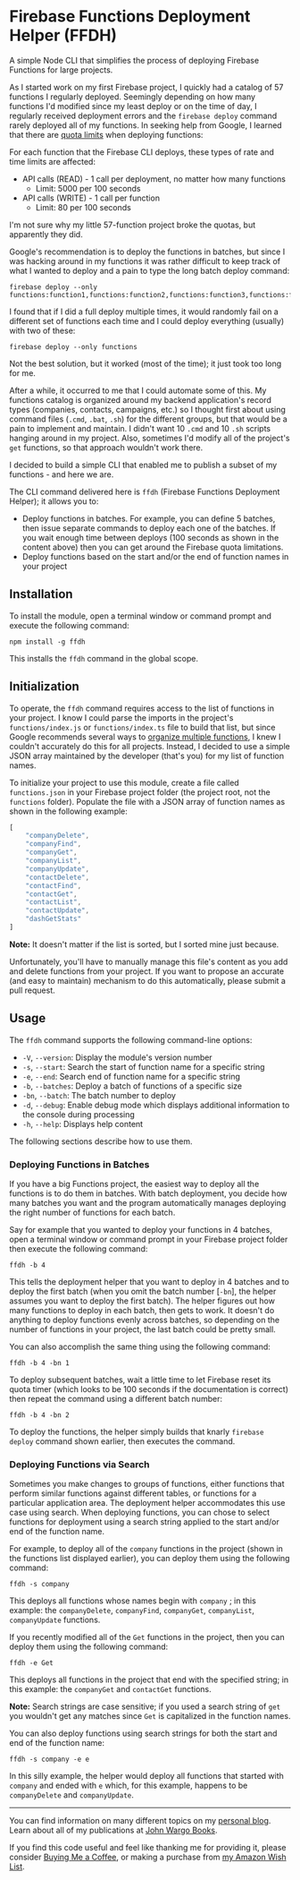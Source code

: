 # Firebase Functions Deployment Helper (FFDH)

A simple Node CLI that simplifies the process of deploying Firebase Functions for large projects.

As I started work on my first Firebase project, I quickly had a catalog of 57 functions I regularly deployed. Seemingly depending on how many functions I'd modified since my least deploy or on the time of day, I regularly received deployment errors and the `firebase deploy` command rarely deployed all of my functions. In seeking help from Google, I learned that there are [quota limits](https://firebase.google.com/docs/functions/quotas#quota_limits_for_firebase_cli_deployment) when deploying functions:

For each function that the Firebase CLI deploys, these types of rate and time limits are affected:

- API calls (READ) - 1 call per deployment, no matter how many functions
  - Limit: 5000 per 100 seconds
- API calls (WRITE) - 1 call per function
  - Limit: 80 per 100 seconds

I'm not sure why my little 57-function project broke the quotas, but apparently they did.

Google's recommendation is to deploy the functions in batches, but since I was hacking around in my functions it was rather difficult to keep track of what I wanted to deploy and a pain to type the long batch deploy command:

```shell
firebase deploy --only functions:function1,functions:function2,functions:function3,functions:functionX
```

I found that if I did a full deploy multiple times, it would randomly fail on a different set of functions each time and I could deploy everything (usually) with two of these:

```shell
firebase deploy --only functions
```

Not the best solution, but it worked (most of the time); it just took too long for me.

After a while, it occurred to me that I could automate some of this. My functions catalog is organized around my backend application's record types (companies, contacts, campaigns, etc.) so I thought first about using command files (`.cmd`, `.bat`, `.sh`) for the different groups, but that would be a pain to implement and maintain. I didn't want 10 `.cmd` and 10 `.sh` scripts hanging around in my project. Also, sometimes I'd modify all of the project's `get` functions, so that approach wouldn't work there.

I decided to build a simple CLI that enabled me to publish a subset of my functions - and here we are.

The CLI command delivered here is `ffdh` (Firebase Functions Deployment Helper); it allows you to:

* Deploy functions in batches. For example, you can define 5 batches, then issue separate commands to deploy each one of the batches. If you wait enough time between deploys (100 seconds as shown in the content above) then you can get around the Firebase quota limitations.
* Deploy functions based on the start and/or the end of function names in your project

## Installation

To install the module, open a terminal window or command prompt and execute the following command:

```shell
npm install -g ffdh
```

This installs the `ffdh` command in the global scope.

## Initialization

To operate, the `ffdh` command requires access to the list of functions in your project. I know I could parse the imports in the project's `functions/index.js` or `functions/index.ts` file to build that list, but since Google recommends several ways to [organize multiple functions](https://firebase.google.com/docs/functions/organize-functions), I knew I couldn't accurately do this for all projects. Instead, I decided to use a simple JSON array maintained by the developer (that's you) for my list of function names.

To initialize your project to use this module, create a file called `functions.json` in your Firebase project folder (the project root, not the `functions` folder). Populate the file with a JSON array of function names as shown in the following example:

```typescript
[
    "companyDelete",
    "companyFind",
    "companyGet",
    "companyList",
    "companyUpdate",
    "contactDelete",
    "contactFind",
    "contactGet",
    "contactList",
    "contactUpdate",
    "dashGetStats"
]
```

**Note:** It doesn't matter if the list is sorted, but I sorted mine just because.

Unfortunately, you'll have to manually manage this file's content as you add and delete functions from your project. If you want to propose an accurate (and easy to maintain) mechanism to do this automatically, please submit a pull request.

## Usage

The `ffdh` command supports the following command-line options:

* `-V`, `--version`: Display the module's version number
* `-s`, `--start`: Search the start of function name for a specific string
* `-e`, `--end`: Search end of function name for a specific string
* `-b`, `--batches`: Deploy a batch of functions of a specific size
* `-bn`, `--batch`: The batch number to deploy
* `-d`, `--debug`: Enable debug mode which displays additional information to the console during processing
* `-h`, `--help`: Displays help content

The following sections describe how to use them.

### Deploying Functions in Batches

If you have a big Functions project, the easiest way to deploy all the functions is to do them in batches.  With batch deployment, you decide how many batches you want and the program automatically manages deploying the right number of functions for each batch.

Say for example that you wanted to deploy your functions in 4 batches, open a terminal window or command prompt in your Firebase project folder then execute the following command:

```shell
ffdh -b 4
```

This tells the deployment helper that you want to deploy in 4 batches and to deploy the first batch (when you omit the batch number [`-bn`], the helper assumes you want to deploy the first batch). The helper figures out how many functions to deploy in each batch, then gets to work. It doesn't do anything to deploy functions evenly across batches, so depending on the number of functions in your project, the last batch could be pretty small.

You can also accomplish the same thing using the following command:

```shell
ffdh -b 4 -bn 1
```

To deploy subsequent batches, wait a little time to let Firebase reset its quota timer (which looks to be 100 seconds if the documentation is correct) then repeat the command using a different batch number:

```shell
ffdh -b 4 -bn 2
```

To deploy the functions, the helper simply builds that knarly `firebase deploy` command shown earlier, then executes the command.

### Deploying Functions via Search

Sometimes you make changes to groups of functions, either functions that perform similar functions against different tables, or functions for a particular application area. The deployment helper accommodates this use case using search. When deploying functions, you can chose to select functions for deployment using a search string applied to the start and/or end of the function name.

For example, to deploy all of the `company` functions in the project (shown in the functions list displayed earlier), you can deploy them using the following command:

```shell
ffdh -s company
```

This deploys all functions whose names begin with `company` ; in this example: the `companyDelete`, `companyFind`, `companyGet`, `companyList`, `companyUpdate` functions.

If you recently modified all of the `Get` functions in the project, then you can deploy them using the following command:

```shell
ffdh -e Get
```

This deploys all functions in the project that end with the specified string; in this example: the `companyGet` and `contactGet` functions.

**Note:** Search strings are case sensitive; if you used a search string of `get` you wouldn't get any matches since `Get` is capitalized in the function names.

You can also deploy functions using search strings for both the start and end of the function name:

```shell
ffdh -s company -e e
```

In this silly example, the helper would deploy all functions that started with `company` and ended with `e` which, for this example, happens to be `companyDelete` and `companyUpdate`.

***

You can find information on many different topics on my [personal blog](http://www.johnwargo.com). Learn about all of my publications at [John Wargo Books](http://www.johnwargobooks.com).

If you find this code useful and feel like thanking me for providing it, please consider <a href="https://www.buymeacoffee.com/johnwargo" target="_blank">Buying Me a Coffee</a>, or making a purchase from [my Amazon Wish List](https://amzn.com/w/1WI6AAUKPT5P9).